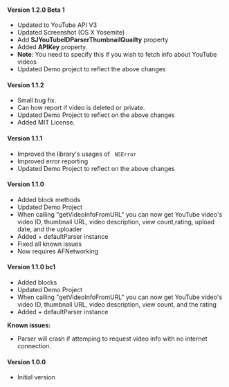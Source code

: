#### Version 1.2.0 Beta 1

* Updated to YouTube API V3
* Updated Screenshot (OS X Yosemite)
* Add **SJYouTubeIDParserThumbnailQuailty** property
* Added **APIKey** property. 
* **Note**: You need to specify this if you wish to fetch info about YouTube videos
* Updated Demo project to reflect the above changes

#### Version 1.1.2

* Small bug fix.
* Can how report if video is deleted or private.
* Updated Demo Project to reflect on the above changes
* Added MIT License.


#### Version 1.1.1

* Improved the library's usages of ``` NSError```
* Improved error reporting
* Updated Demo Project to reflect on the above changes

#### Version 1.1.0

* Added block methods
* Updated Demo Project
* When calling "getVideoInfoFromURL" you can now get YouTube video's
video ID, thumbnail URL, video description, view count,rating, upload date, and the uploader
* Added + defaultParser instance
* Fixed all known issues
* Now requires AFNetworking


#### Version 1.1.0 bc1

* Added blocks
* Updated Demo Project
* When calling "getVideoInfoFromURL" you can now get YouTube video's
video ID, thumbnail URL, video description, view count, and the rating
* Added + defaultParser instance

**Known issues:**
* Parser will crash if attemping to request video info with no internet
connection.

#### Version 1.0.0

* Initial version
